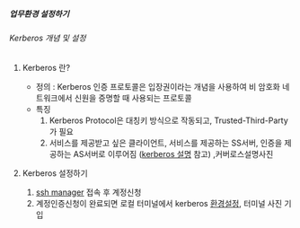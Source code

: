 ##### 업무환경 설정하기
###### Kerberos 개념 및 설정
  1) Kerberos 란?
      - 정의 : Kerberos 인증 프로토콜은 입장권이라는 개념을 사용하여 비 암호화 네트워크에서 신원을 증명할 때 사용되는 프로토콜
      - 특징  
           1. Kerberos Protocol은 대칭키 방식으로 작동되고, Trusted-Third-Party가 필요
           2. 서비스를 제공받고 싶은 클라이언트, 서비스를 제공하는 SS서버, 인증을 제공하는 AS서버로 이루어짐
    ([kerberos 설명](https://m.blog.naver.com/PostView.nhn?blogId=rpg2003a&logNo=221203272045&proxyReferer=https%3A%2F%2Fwww.google.co.kr%2F) 참고)
   ,커버로스설명사진
  
  2) Kerberos 설정하기
      1) [ssh manager](https://infrasec.daumkakao.io/) 접속 후 계정신청
      2) 계정인증신청이 완료되면 로컬 터미널에서 kerberos [환경설정](https://infrasec.daumkakao.io/ssh/help), 터미널 사진 기입

  
